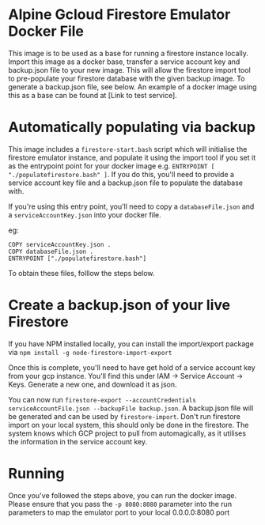 # Alpine Gcloud Firestore Emulator Docker File

This image is to be used as a base for running a firestore instance locally. Import this image as a docker base, transfer a service account key and backup.json file to your new image. This will allow the firestore import tool to pre-populate your firestore database with the given backup image. To generate a backup.json file, see below. An example of a docker image using this as a base can be found at [Link to test service].

# Automatically populating via backup
This image includes a `firestore-start.bash` script which will initialise the firestore emulator instance, and populate it using the import tool if you set it as the entrypoint point for your docker image e.g. `ENTRYPOINT [ "./populatefirestore.bash" ]`. If you do this, you'll need to provide a service account key file and a backup.json file to populate the database with.

If you're using this entry point, you'll need to copy a `databaseFile.json` and a `serviceAccountKey.json` into your docker file.

eg: 
```
COPY serviceAccountKey.json .
COPY databaseFile.json .
ENTRYPOINT ["./populatefirestore.bash"]
```

To obtain these files, folllow the steps below.

# Create a backup.json of your live Firestore 

If you have NPM installed locally, you can install the import/export package via `npm install -g node-firestore-import-export`

Once this is complete, you'll need to have get hold of a service account key from your gcp instance. You'll find this under IAM -> Service Account -> Keys. Generate a new one, and download it as json.

You can now run `firestore-export --accountCredentials serviceAccountFile.json --backupFile backup.json`. A backup.json file will be generated and can be used by `firestore-import`. Don't run firestore import on your local system, this should only be done in the firestore. The system knows which GCP project to pull from automagically, as it utilises the information in the service account key.

# Running

Once you've followed the steps above, you can run the docker image. Please ensure that you pass the `-p 8080:8080` parameter into the run parameters to map the emulator port to your local 0.0.0.0:8080 port